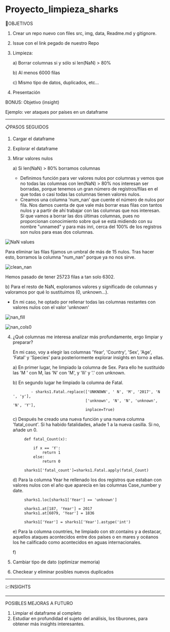 # Proyecto_limpieza_sharks

🎯OBJETIVOS

1) Crear un repo nuevo con files src, img, data, Readme.md y gitignore.

2) Issue con el link pegado de nuestro Repo

3) Limpieza:

    a) Borrar columnas si y sólo si len(NaN) > 80%
    
    b) Al menos 6000 filas
    
    c) Mismo tipo de datos, duplicados, etc...

4) Presentación

BONUS: Objetivo (insight)

Ejemplo: ver ataques por países en un dataframe


--------------------------------------------------------------------


📋PASOS SEGUIDOS

1) Cargar el dataframe
2) Explorar el dataframe
3) Mirar valores nulos

    a) Si len(NaN) > 80% borramos columnas

    - Definimos función para ver valores nulos por columnas y vemos que no todas las columnas con len(NaN) > 80% nos interesan ser borradas, porque tenemos un gran número de registros/filas en el que todas o casi todas las columnas tienen valores nulos. 
    - Creamos una columna 'num_nan' que cuente el número de nulos por fila. Nos damos cuenta de que vale más borrar esas filas con tantos nulos y a partir de ahí trabajar con las columnas que nos interesan. Sí que vamos a borrar las dos últimas columnas, pues no proporcionan conocimiento sobre qué se está midiendo con su nombre "unnamed" y para más inri, cerca del 100% de los registros son nulos para esas dos columnas.
   
   
![NaN values](https://user-images.githubusercontent.com/112175733/199070004-aa218512-0219-4ca7-8dde-d3001e166335.png)

Para eliminar las filas fijamos un umbral de más de 15 nulos. Tras hacer esto, borramos la columna "num_nan" porque ya no nos sirve.
        
![clean_nan](https://user-images.githubusercontent.com/112175733/199071030-8f5ce820-e5a4-48ea-86e2-1b7b5ce57041.png)

Hemos pasado de tener 25723 filas a tan solo 6302.
    
 b) Para el resto de NaN, exploramos valores y significado de columnas y valoramos por qué lo sustituimos (0, unknown...).
        
 - En mi caso, he optado por rellenar todas las columnas restantes con valores nulos con el valor 'unknown'
        
 ![nan_fill](https://user-images.githubusercontent.com/112175733/199072470-fa404a5e-543a-4efe-94dc-ce7aae2bd881.png)
        
 ![nan_cols0](https://user-images.githubusercontent.com/112175733/199072973-561226c2-4b68-4f43-9585-9bb1a2fc9c81.png)
 
 

4) ¿Qué columnas me interesa analizar más profundamente, ergo limpiar y preparar? 
 
    En mi caso, voy a elegir las columnas 'Year', 'Country', 'Sex', 'Age', 'Fatal' y 'Species' para posteriormente explorar insights en torno a ellas.
    
    a) En primer lugar, he limpiado la columna de Sex. Para ello he sustituido las 'M ' con M, las 'N' con 'M', y 'lli' y '.' con unknown.
    
    b) En segundo lugar he limpiado la columna de Fatal.
    
               - sharks1.Fatal.replace(['UNKNOWN', ' N', 'M', '2017', 'N ', 'y'], 
                                       ['unknown', 'N', 'N', 'unknown', 'N', 'Y'],
                                       inplace=True)
    
    c) Después he creado una nueva función y una nueva columna 'fatal_count'. Si ha habido fatalidades, añade 1 a la nueva casilla. Si no, añade un 0.
 
            def fatal_Count(x):
    
                if x == 'Y':
                    return 1
                else:
                    return 0
            
            sharks1['fatal_count']=sharks1.Fatal.apply(fatal_Count)

    d) Para la columna Year he rellenado los dos registros que estaban con valores nulos con el año que aparecía en las columnas Case_number y date.
    
            sharks1.loc[sharks1['Year'] == 'unknown']
            
            sharks1.at[187, 'Year'] = 2017
            sharks1.at[6079, 'Year'] = 1836
            
            sharks1['Year'] = sharks1['Year'].astype('int')
       
    e) Para la columna countries, he limpiado con str.contains y a destacar, aquellos ataques acontecidos entre dos países o en mares y océanos los he calificado como acontecidos en aguas internacionales.
    
    f)
5) Cambiar tipo de dato (optimizar memoria)
6) Checkear y eliminar posibles nuevos duplicados

-------------------------------------------------------------------

💹INSIGHTS

-------------------------------------------------------------------

POSIBLES MEJORAS A FUTURO

1) Limpiar el dataframe al completo
2) Estudiar en profundidad el sujeto del análisis, los tiburones, para obtener más insights interesantes.
